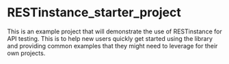 # RESTinstance_starter_project
This is an example project that will demonstrate the use of RESTinstance for API testing. This is to help new users quickly get started using the library and providing common examples that they might need to leverage for their own projects. 
